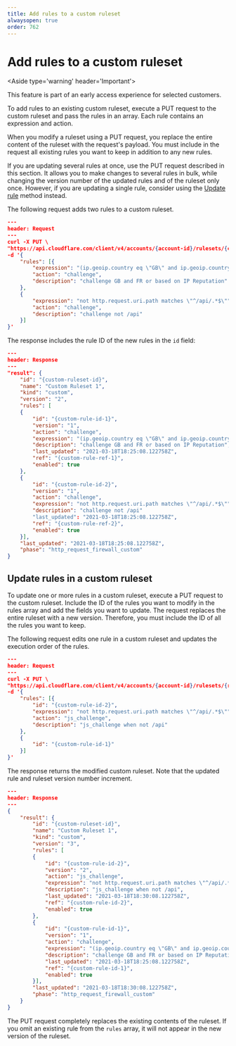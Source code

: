 ```yaml
---
title: Add rules to a custom ruleset
alwaysopen: true
order: 762
---
```


# Add rules to a custom ruleset

<Aside type='warning' header='Important'>

This feature is part of an early access experience for selected customers.

</Aside>

To add rules to an existing custom ruleset, execute a PUT request to the custom ruleset and pass the rules in an array. Each rule contains an expression and action.

<Aside type='info' header='Info'>

When you modify a ruleset using a PUT request, you replace the entire content of the ruleset with the request's payload. You must include in the request all existing rules you want to keep in addition to any new rules. 

If you are updating several rules at once, use the PUT request described in this section. It allows you to make changes to several rules in bulk, while changing the version number of the updated rules and of the ruleset only once. However, if you are updating a single rule, consider using the [Update rule](#) method instead.

</Aside>

The following request adds two rules to a custom ruleset.

```json
---
header: Request
---
curl -X PUT \
"https://api.cloudflare.com/client/v4/accounts/{account-id}/rulesets/{custom-ruleset-id}" \
-d '{
    "rules": [{
        "expression": "(ip.geoip.country eq \"GB\" and ip.geoip.country eq \"FR\")  or cf.threat_score > 0",
        "action": "challenge",
        "description": "challenge GB and FR or based on IP Reputation"
    },
    {
        "expression": "not http.request.uri.path matches \"^/api/.*$\"",
        "action": "challenge",
        "description": "challenge not /api"
    }]
}'
```

The response includes the rule ID of the new rules in the `id` field:

```json
---
header: Response
---
"result": {
    "id": "{custom-ruleset-id}",
    "name": "Custom Ruleset 1",
    "kind": "custom",
    "version": "2",
    "rules": [
    {
        "id": "{custom-rule-id-1}",
        "version": "1",
        "action": "challenge",
        "expression": "(ip.geoip.country eq \"GB\" and ip.geoip.country eq \"FR\")  or cf.threat_score \u003e 0",
        "description": "challenge GB and FR or based on IP Reputation",
        "last_updated": "2021-03-18T18:25:08.122758Z",
        "ref": "{custom-rule-ref-1}",
        "enabled": true
    },
    {
        "id": "{custom-rule-id-2}",
        "version": "1",
        "action": "challenge",
        "expression": "not http.request.uri.path matches \"^/api/.*$\"",
        "description": "challenge not /api"
        "last_updated": "2021-03-18T18:25:08.122758Z",
        "ref": "{custom-rule-ref-2}",
        "enabled": true
    }],
    "last_updated": "2021-03-18T18:25:08.122758Z",
    "phase": "http_request_firewall_custom"
}
```

## Update rules in a custom ruleset

To update one or more rules in a custom ruleset, execute a PUT request to the custom ruleset. Include the ID of the rules you want to modify in the rules array and add the fields you want to update. The request replaces the entire ruleset with a new version. Therefore, you must include the ID of all the rules you want to keep.

The following request edits one rule in a custom ruleset and updates the execution order of the rules.

```json
---
header: Request
---
curl -X PUT \
"https://api.cloudflare.com/client/v4/accounts/{account-id}/rulesets/{ruleset-id}" \
-d '{
    "rules": [{
        "id": "{custom-rule-id-2}",
        "expression": "not http.request.uri.path matches \"^/api/.*$\"",
        "action": "js_challenge",
        "description": "js_challenge when not /api"
    },
    {
        "id": "{custom-rule-id-1}"
    }]
}'
```

The response returns the modified custom ruleset. Note that the updated rule and ruleset version number increment.

```json
---
header: Response
---
{
    "result": {
        "id": "{custom-ruleset-id}",
        "name": "Custom Ruleset 1",
        "kind": "custom",
        "version": "3",
        "rules": [
        {
            "id": "{custom-rule-id-2}",
            "version": "2",
            "action": "js_challenge",
            "expression": "not http.request.uri.path matches \"^/api/.*$\"",
            "description": "js_challenge when not /api",
            "last_updated": "2021-03-18T18:30:08.122758Z",
            "ref": "{custom-rule-id-2}",
            "enabled": true
        },
        {
            "id": "{custom-rule-id-1}",
            "version": "1",
            "action": "challenge",
            "expression": "(ip.geoip.country eq \"GB\" and ip.geoip.country eq \"FR\")  or cf.threat_score \u003e 0",
            "description": "challenge GB and FR or based on IP Reputation",
            "last_updated": "2021-03-18T18:25:08.122758Z",
            "ref": "{custom-rule-id-1}",
            "enabled": true
        }],
        "last_updated": "2021-03-18T18:30:08.122758Z",
        "phase": "http_request_firewall_custom"
    }
}
```

The PUT request completely replaces the existing contents of the ruleset. If you omit an existing rule from the `rules` array, it will not appear in the new version of the ruleset.
